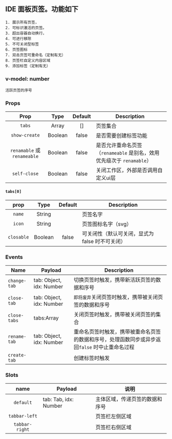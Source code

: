 ## IDE 面板页签。功能如下
    1. 展示所有页签，
    2. 可标识激活的页签。
    3. 超出容器自动换行，
    4. 可进行移除
    5. 不可关闭型标签
    6. 页签图标
    7. 双击页签可重命名（定制有无）
    8. 页签栏自定义内容区域
    9. 添加标签（定制有无）
 
### v-model: number
    活跃页签的序号
    
### Props
 | Prop | Type | Default | Description |
 | :----: | :----: | :----: | --- |
 | `tabs` | Array | [] | 页签集合 |
 | `show-create` | Boolean | false | 是否需要创建标签功能 |
 | `renamable` 或 `renameable` | Boolean | false | 是否允许重命名页签（`renameable` 是别名，效用优先级次于 `renamable`） |
 | `self-close` | Boolean | false | 关闭工作区，外部是否调用自定义ui层 |
 
#### `tabs[0]`
| prop |Type | Default | Description |
| :----: | :----: | :----: | --- |
| `name` | String |  | 页签名字 |   
| `icon` | String |  | 页签图标名字（svg） |   
| `closable` | Boolean | false | 可关闭性（默认可关闭，显式为 false 时不可关闭） |   

### Events
| Name | Payload | Description |
|---|---|---|
| `change-tab` | tab: Object, idx: Number | 切换页签时触发，携带新活跃页签的数据和序号 |
| `close-tab` | tab: Object, idx: Number | `即将废弃`关闭页签时触发，携带被关闭页签的数据和序号 |
| `close-tabs` | tabs:Array | 关闭页签时触发，携带被关闭页签的集合 |
| `rename-tab` | tab: Object, idx: Number | 重命名页签时触发，携带被重命名页签的数据和序号，处理函数同步或异步返回`false` 时中止重命名过程 |
| `create-tab` |  | 创建标签时触发 |

### Slots
| name | Payload |说明 |
|:----: | ---| --- |
| `default` | tab: Tab, idx: Number | 主体区域，传递页签的数据和序号 |
| `tabbar-left` | | 页签栏左侧区域 |
| `tabbar-right` | | 页签栏右侧区域 |
